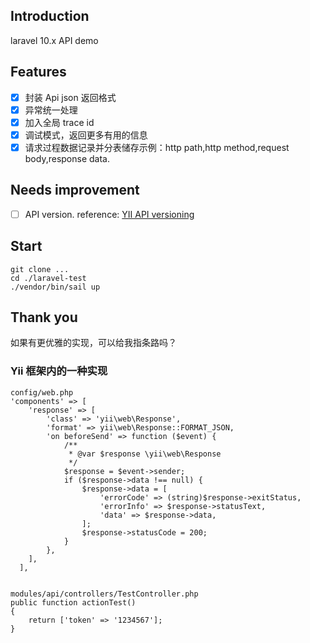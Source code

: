 ## Introduction
laravel 10.x API demo

## Features
- [x] 封装 Api json 返回格式
- [x] 异常统一处理
- [x] 加入全局 trace id
- [x] 调试模式，返回更多有用的信息
- [x] 请求过程数据记录并分表储存示例：http path,http method,request body,response data.

## Needs improvement
- [ ] API version. reference: [YII API versioning](https://www.yiiframework.com/doc/guide/2.0/zh-cn/rest-versioning)

## Start
````
git clone ...
cd ./laravel-test
./vendor/bin/sail up
````
## Thank you
如果有更优雅的实现，可以给我指条路吗？

### Yii 框架内的一种实现
````
config/web.php
'components' => [
    'response' => [
        'class' => 'yii\web\Response',
        'format' => yii\web\Response::FORMAT_JSON,
        'on beforeSend' => function ($event) {
            /**
             * @var $response \yii\web\Response
             */
            $response = $event->sender;
            if ($response->data !== null) {
                $response->data = [
                    'errorCode' => (string)$response->exitStatus,
                    'errorInfo' => $response->statusText,
                    'data' => $response->data,
                ];
                $response->statusCode = 200;
            }
        },
    ],
  ],


modules/api/controllers/TestController.php
public function actionTest()
{
    return ['token' => '1234567'];
}

````
